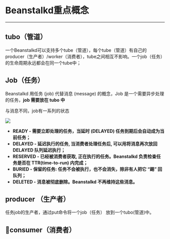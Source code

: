 # Beanstalkd重点概念

---

## tubo（管道）

一个Beanstalkd可以支持多个tube（管道），每个tube（管道）有自己的producer（生产者）/worker（消费者），tube之间相互不影响。一个job（任务）的生命周期永远都会在同一个tube中；

## Job（任务）

Beanstalkd 用任务 \(job\) 代替消息 \(message\) 的概念，Job 是一个需要异步处理的任务，**job 需要放在 tubo 中**

与消息不同，job有一系列的状态

![](http://ww2.sinaimg.cn/mw600/68c3cad3jw1dpsqabts9dj.jpg)

* **READY - 需要立即处理的任务，当延时 \(DELAYED\) 任务到期后会自动成为当前任务；**
* **DELAYED - 延迟执行的任务, 当消费者处理任务后, 可以用将消息再次放回 DELAYED 队列延迟执行；**
* **RESERVED - 已经被消费者获取, 正在执行的任务。Beanstalkd 负责检查任务是否在 TTR\(time-to-run\) 内完成；**
* **BURIED - 保留的任务: 任务不会被执行，也不会消失，除非有人把它 “踢” 回队列；**
* **DELETED - 消息被彻底删除。Beanstalkd 不再维持这些消息。**

## producer （生产者）

任务job的生产者，通过put命令将一个job（任务） 放到一个tubo\(管道\)中。

## consumer（消费者）



